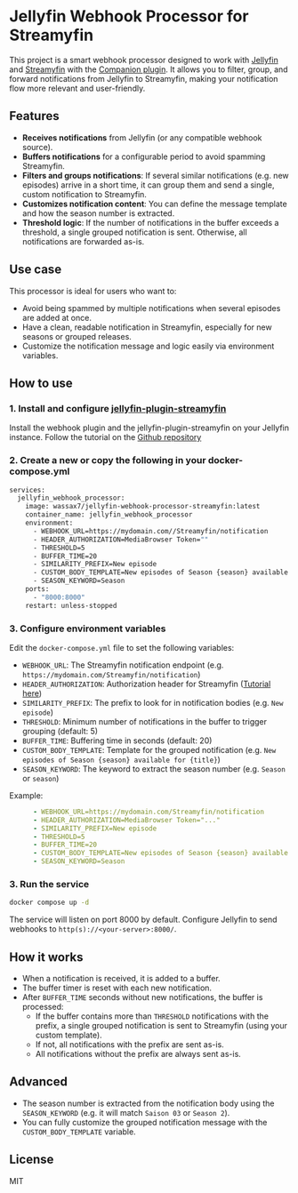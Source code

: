 # Jellyfin Webhook Processor for Streamyfin

This project is a smart webhook processor designed to work with [Jellyfin](https://jellyfin.org/) and [Streamyfin](https://github.com/streamyfin/streamyfin) with the [Companion plugin](https://github.com/streamyfin/jellyfin-plugin-streamyfin). It allows you to filter, group, and forward notifications from Jellyfin to Streamyfin, making your notification flow more relevant and user-friendly.

## Features

- **Receives notifications** from Jellyfin (or any compatible webhook source).
- **Buffers notifications** for a configurable period to avoid spamming Streamyfin.
- **Filters and groups notifications**: If several similar notifications (e.g. new episodes) arrive in a short time, it can group them and send a single, custom notification to Streamyfin.
- **Customizes notification content**: You can define the message template and how the season number is extracted.
- **Threshold logic**: If the number of notifications in the buffer exceeds a threshold, a single grouped notification is sent. Otherwise, all notifications are forwarded as-is.

## Use case

This processor is ideal for users who want to:
- Avoid being spammed by multiple notifications when several episodes are added at once.
- Have a clean, readable notification in Streamyfin, especially for new seasons or grouped releases.
- Customize the notification message and logic easily via environment variables.

## How to use

### 1. Install and configure [jellyfin-plugin-streamyfin](https://github.com/streamyfin/jellyfin-plugin-streamyfin/tree/main)

Install the webhook plugin and the jellyfin-plugin-streamyfin on your Jellyfin instance.
Follow the tutorial on the [Github repository](https://github.com/streamyfin/jellyfin-plugin-streamyfin/blob/main/NOTIFICATIONS.md)

### 2. Create a new or copy the following in your docker-compose.yml

```bash
services:
  jellyfin_webhook_processor:
    image: wassax7/jellyfin-webhook-processor-streamyfin:latest
    container_name: jellyfin_webhook_processor
    environment:
      - WEBHOOK_URL=https://mydomain.com//Streamyfin/notification
      - HEADER_AUTHORIZATION=MediaBrowser Token=""
      - THRESHOLD=5
      - BUFFER_TIME=20
      - SIMILARITY_PREFIX=New episode
      - CUSTOM_BODY_TEMPLATE=New episodes of Season {season} available for {title}
      - SEASON_KEYWORD=Season
    ports:
      - "8000:8000"
    restart: unless-stopped
```

### 3. Configure environment variables

Edit the `docker-compose.yml` file to set the following variables:

- `WEBHOOK_URL`: The Streamyfin notification endpoint (e.g. `https://mydomain.com/Streamyfin/notification`)
- `HEADER_AUTHORIZATION`: Authorization header for Streamyfin ([Tutorial here](https://github.com/streamyfin/jellyfin-plugin-streamyfin/blob/main/NOTIFICATIONS.md#endpoint-authorization-required))
- `SIMILARITY_PREFIX`: The prefix to look for in notification bodies (e.g. `New episode`)
- `THRESHOLD`: Minimum number of notifications in the buffer to trigger grouping (default: 5)
- `BUFFER_TIME`: Buffering time in seconds (default: 20)
- `CUSTOM_BODY_TEMPLATE`: Template for the grouped notification (e.g. `New episodes of Season {season} available for {title}`)
- `SEASON_KEYWORD`: The keyword to extract the season number (e.g. `Season` or `season`)

Example:
```yaml
      - WEBHOOK_URL=https://mydomain.com/Streamyfin/notification
      - HEADER_AUTHORIZATION=MediaBrowser Token="..."
      - SIMILARITY_PREFIX=New episode
      - THRESHOLD=5
      - BUFFER_TIME=20
      - CUSTOM_BODY_TEMPLATE=New episodes of Season {season} available for {title}
      - SEASON_KEYWORD=Season
```

### 3. Run the service

```bash
docker compose up -d
```

The service will listen on port 8000 by default.
Configure Jellyfin to send webhooks to `http(s)://<your-server>:8000/`.

## How it works

- When a notification is received, it is added to a buffer.
- The buffer timer is reset with each new notification.
- After `BUFFER_TIME` seconds without new notifications, the buffer is processed:
  - If the buffer contains more than `THRESHOLD` notifications with the prefix, a single grouped notification is sent to Streamyfin (using your custom template).
  - If not, all notifications with the prefix are sent as-is.
  - All notifications without the prefix are always sent as-is.

## Advanced

- The season number is extracted from the notification body using the `SEASON_KEYWORD` (e.g. it will match `Saison 03` or `Season 2`).
- You can fully customize the grouped notification message with the `CUSTOM_BODY_TEMPLATE` variable.

## License

MIT
